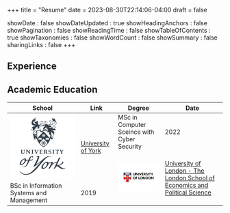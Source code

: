 +++
title = "Resume"
date = 2023-08-30T22:14:06-04:00
draft = false 

showDate : false
showDateUpdated : true
showHeadingAnchors : false
showPagination : false
showReadingTime : false
showTableOfContents : true
showTaxonomies : false 
showWordCount : false
showSummary : false
sharingLinks : false
+++

## Experience 

## Academic Education

<table>
    <thead>
        <tr>
            <th>School</th>
            <th>Link</th>
            <th>Degree</th>
            <th>Date</th>
        </tr>
    </thead>
    <tbody>
        <tr>
            <td rowspan=3><img class="customEntitityLogo" src="uoy.png"/></td>
            <td rowspan=3><a href="https://www.york.ac.uk/" target="_blank">University of York</a></td>
        </tr>
        <tr>
            <td>MSc in Computer Sceince with Cyber Security </td>
            <td>2022</td>
        </tr>
        <tr>
            <td rowspan=3><img class="customEntitityLogo" src="uol.png"/></td>
            <td rowspan=3><a href="https://www.london.ac.uk" target="_blank">University of London - The London School of Economics and Political Science</a></td>
        </tr>
        <tr>
            <td>BSc in Information Systems and Management</td>
            <td>2019</td>
        </tr>
    </tbody>
</table>
